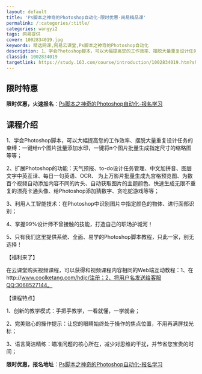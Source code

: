 ```yaml
---
layout: default
title: 'Ps脚本之神奇的Photoshop自动化-限时优惠-网易精品课'
permalink: /:categories/:title/
categories: wangyi2
tags: 网易提供
cover: 1002834019.jpg
keywords: 精选网课,网易云课堂,Ps脚本之神奇的Photoshop自动化
description: 1、学会Photoshop脚本，可以大幅提高您的工作效率、摆脱大量重复设计任务的束缚：一键给n个图片批量添加水印，一键将
classid: 1002834019
targetlink: https://study.163.com/course/introduction/1002834019.htm?share=1&shareId=1025206652&utm_campaign=share&utm_medium=iphoneShare&utm_source=&utm_u=1025206652
---
```


## 限时特惠

**限时优惠，火速报名**：[Ps脚本之神奇的Photoshop自动化-报名学习](https://study.163.com/course/introduction/1002834019.htm?share=1&shareId=1025206652&utm_campaign=share&utm_medium=iphoneShare&utm_source=&utm_u=1025206652)

## 课程介绍

1、学会Photoshop脚本，可以大幅提高您的工作效率、摆脱大量重复设计任务的束缚：一键给n个图片批量添加水印，一键将n个图片批量生成指定尺寸的缩略图等等；

2、扩展Photoshop的功能：天气预报、to-do设计任务管理、中文加拼音、图层文字中英互译、每日一句英语、OCR、 为上万影片批量生成九宫格预览图、为数百个视频自动添加内容不同的片头、自动获取图片的主题颜色、快速生成无限不重复的漂亮卡通头像、给Photoshop添加猜数字、贪吃蛇游戏等等；

3、利用人工智能技术：在Photoshop中识别图片中指定颜色的物体、进行面部识别；

4、掌握99%设计师不曾接触的技能，打造自己的职场护城河！

5、只有我们这里提供系统、全面、易学的Photoshop脚本教程，只此一家，别无选择！



【福利来了】

在云课堂购买视频课程，可以获得和视频课程内容相同的Web端互动教程：1、在http://www.coolketang.com/hdjc/注册；2、将用户名发送给客服QQ:3068527144。



【课程特点】

1、创新的教学模式：手把手教学，一看就懂，一学就会；

2、完美贴心的操作提示：让您的眼睛始终处于操作的焦点位置，不用再满屏找光标；

3、语言简洁精练：瞄准问题的核心所在，减少对思维的干扰，并节省您宝贵的时间；

**限时优惠，报名地址**：[Ps脚本之神奇的Photoshop自动化-报名学习](https://study.163.com/course/introduction/1002834019.htm?share=1&shareId=1025206652&utm_campaign=share&utm_medium=iphoneShare&utm_source=&utm_u=1025206652)

